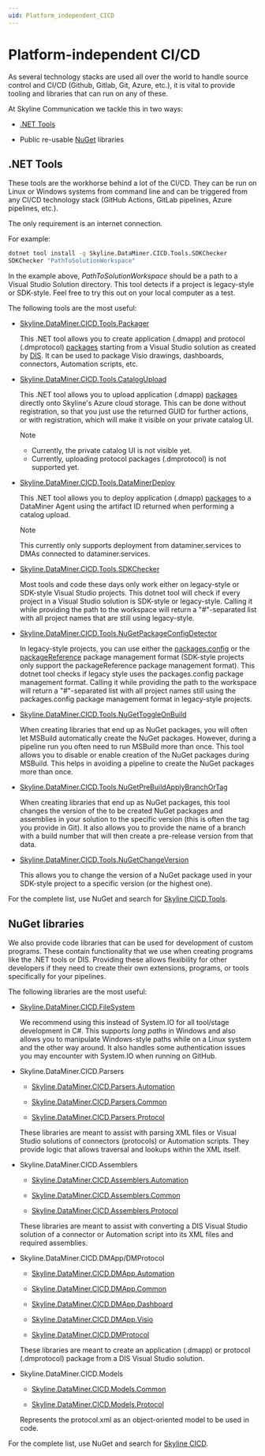 ```yaml
---
uid: Platform_independent_CICD
---
```


# Platform-independent CI/CD

As several technology stacks are used all over the world to handle source control and CI/CD (Github, Gitlab, Git, Azure, etc.), it is vital to provide tooling and libraries that can run on any of these.

At Skyline Communication we tackle this in two ways:

- [.NET Tools](https://learn.microsoft.com/en-us/dotnet/core/tools/global-tools)

- Public re-usable [NuGet](https://www.nuget.org/) libraries

## .NET Tools

These tools are the workhorse behind a lot of the CI/CD. They can be run on Linux or Windows systems from command line and can be triggered from any CI/CD technology stack (GitHub Actions, GitLab pipelines, Azure pipelines, etc.).

The only requirement is an internet connection.

For example:

```bat
dotnet tool install -g Skyline.DataMiner.CICD.Tools.SDKChecker
SDKChecker "PathToSolutionWorkspace"
```

In the example above, *PathToSolutionWorkspace* should be a path to a Visual Studio Solution directory. This tool detects if a project is legacy-style or SDK-style. Feel free to try this out on your local computer as a test.

The following tools are the most useful:

- [Skyline.DataMiner.CICD.Tools.Packager](https://www.nuget.org/packages/Skyline.DataMiner.CICD.Tools.Packager#readme-body-tab)

  This .NET tool allows you to create application (.dmapp) and protocol (.dmprotocol) [packages](xref:ApplicationPackages) starting from a Visual Studio solution as created by [DIS](xref:Overall_concept_of_the_DataMiner_Integration_Studio). It can be used to package Visio drawings, dashboards, connectors, Automation scripts, etc.

- [Skyline.DataMiner.CICD.Tools.CatalogUpload](https://www.nuget.org/packages/Skyline.DataMiner.CICD.Tools.CatalogUpload#readme-body-tab)

  This .NET tool allows you to upload application (.dmapp) [packages](xref:ApplicationPackages) directly onto Skyline's Azure cloud storage. This can be done without registration, so that you just use the returned GUID for further actions, or with registration, which will make it visible on your private catalog UI.

  > [!NOTE]
  >
  > - Currently, the private catalog UI is not visible yet.
  > - Currently, uploading protocol packages (.dmprotocol) is not supported yet.

- [Skyline.DataMiner.CICD.Tools.DataMinerDeploy](https://www.nuget.org/packages/Skyline.DataMiner.CICD.Tools.DataMinerDeploy#readme-body-tab)

  This .NET tool allows you to deploy application (.dmapp) [packages](xref:ApplicationPackages) to a DataMiner Agent using the artifact ID returned when performing a catalog upload.

  > [!NOTE]
  > This currently only supports deployment from dataminer.services to DMAs connected to dataminer.services.

- [Skyline.DataMiner.CICD.Tools.SDKChecker](https://www.nuget.org/packages/Skyline.DataMiner.CICD.Tools.SDKChecker#readme-body-tab)

  Most tools and code these days only work either on legacy-style or SDK-style Visual Studio projects. This dotnet tool will check if every project in a Visual Studio solution is SDK-style or legacy-style. Calling it while providing the path to the workspace will return a "#"-separated list with all project names that are still using legacy-style.

- [Skyline.DataMiner.CICD.Tools.NuGetPackageConfigDetector](https://www.nuget.org/packages/Skyline.DataMiner.CICD.Tools.NuGetPackageConfigDetector#readme-body-tab)

  In legacy-style projects, you can use either the [packages.config](https://learn.microsoft.com/en-us/nuget/reference/packages-config) or the [packageReference](https://learn.microsoft.com/en-us/nuget/consume-packages/package-references-in-project-files) package management format (SDK-style projects only support the packageReference package management format). This dotnet tool checks if legacy style uses the packages.config package management format. Calling it while providing the path to the workspace will return a "#"-separated list with all project names still using the packages.config package management format in legacy-style projects.

- [Skyline.DataMiner.CICD.Tools.NuGetToggleOnBuild](https://www.nuget.org/packages/Skyline.DataMiner.CICD.Tools.NuGetToggleOnBuild#readme-body-tab)

  When creating libraries that end up as NuGet packages, you will often let MSBuild automatically create the NuGet packages. However, during a pipeline run you often need to run MSBuild more than once. This tool allows you to disable or enable creation of the NuGet packages during MSBuild. This helps in avoiding a pipeline to create the NuGet packages more than once.

- [Skyline.DataMiner.CICD.Tools.NuGetPreBuildApplyBranchOrTag](https://www.nuget.org/packages/Skyline.DataMiner.CICD.Tools.NuGetPreBuildApplyBranchOrTag/1.0.1-1.0.0.X.20#readme-body-tab)

  When creating libraries that end up as NuGet packages, this tool changes the version of the to be created NuGet packages and assemblies in your solution to the specific version (this is often the tag you provide in Git). It also allows you to provide the name of a branch with a build number that will then create a pre-release version from that data.

- [Skyline.DataMiner.CICD.Tools.NuGetChangeVersion](https://www.nuget.org/packages/Skyline.DataMiner.CICD.Tools.NuGetChangeVersion#readme-body-tab)

  This allows you to change the version of a NuGet package used in your SDK-style project to a specific version (or the highest one).

For the complete list, use NuGet and search for [Skyline CICD.Tools](https://www.nuget.org/packages?q=Skyline+CICD.Tools&prerel=true&sortby=relevance).

## NuGet libraries

We also provide code libraries that can be used for development of custom programs. These contain functionality that we use when creating programs like the .NET tools or DIS. Providing these allows flexibility for other developers if they need to create their own extensions, programs, or tools specifically for your pipelines.

The following libraries are the most useful:

- [Skyline.DataMiner.CICD.FileSystem](https://www.nuget.org/packages/Skyline.DataMiner.CICD.FileSystem#readme-body-tab)

  We recommend using this instead of System.IO for all tool/stage development in C#. This supports *long paths* in Windows and also allows you to manipulate Windows-style paths while on a Linux system and the other way around. It also handles some authentication issues you may encounter with System.IO when running on GitHub.

- Skyline.DataMiner.CICD.Parsers

  - [Skyline.DataMiner.CICD.Parsers.Automation](https://www.nuget.org/packages/Skyline.DataMiner.CICD.Parsers.Automation#readme-body-tab)

  - [Skyline.DataMiner.CICD.Parsers.Common](https://www.nuget.org/packages/Skyline.DataMiner.CICD.Parsers.Common#readme-body-tab)

  - [Skyline.DataMiner.CICD.Parsers.Protocol](https://www.nuget.org/packages/Skyline.DataMiner.CICD.Parsers.Protocol#readme-body-tab)

  These libraries are meant to assist with parsing XML files or Visual Studio solutions of connectors (protocols) or Automation scripts. They provide logic that allows traversal and lookups within the XML itself.

- Skyline.DataMiner.CICD.Assemblers

  - [Skyline.DataMiner.CICD.Assemblers.Automation](https://www.nuget.org/packages/Skyline.DataMiner.CICD.Assemblers.Automation#readme-body-tab)

  - [Skyline.DataMiner.CICD.Assemblers.Common](https://www.nuget.org/packages/Skyline.DataMiner.CICD.Assemblers.Common#readme-body-tab)

  - [Skyline.DataMiner.CICD.Assemblers.Protocol](https://www.nuget.org/packages/Skyline.DataMiner.CICD.Assemblers.Protocol#readme-body-tab)

  These libraries are meant to assist with converting a DIS Visual Studio solution of a connector or Automation script into its XML files and required assemblies.

- Skyline.DataMiner.CICD.DMApp/DMProtocol

  - [Skyline.DataMiner.CICD.DMApp.Automation](https://www.nuget.org/packages/Skyline.DataMiner.CICD.DMApp.Automation)

  - [Skyline.DataMiner.CICD.DMApp.Common](https://www.nuget.org/packages/Skyline.DataMiner.CICD.DMApp.Common)

  - [Skyline.DataMiner.CICD.DMApp.Dashboard](https://www.nuget.org/packages/Skyline.DataMiner.CICD.DMApp.Dashboard)

  - [Skyline.DataMiner.CICD.DMApp.Visio](https://www.nuget.org/packages/Skyline.DataMiner.CICD.DMApp.Visio)

  - [Skyline.DataMiner.CICD.DMProtocol](https://www.nuget.org/packages/Skyline.DataMiner.CICD.DMProtocol)

  These libraries are meant to create an application (.dmapp) or protocol (.dmprotocol) package from a DIS Visual Studio solution.

- Skyline.DataMiner.CICD.Models

  - [Skyline.DataMiner.CICD.Models.Common](https://www.nuget.org/packages/Skyline.DataMiner.CICD.Models.Common#readme-body-tab)

  - [Skyline.DataMiner.CICD.Models.Protocol](https://www.nuget.org/packages/Skyline.DataMiner.CICD.Models.Protocol#readme-body-tab)

  Represents the protocol.xml as an object-oriented model to be used in code.

For the complete list, use NuGet and search for [Skyline CICD](https://www.nuget.org/packages?q=Skyline+CICD.&prerel=true&sortby=relevance).
